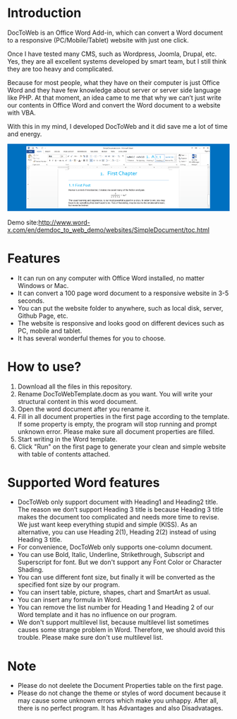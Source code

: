 
# Introduction
DocToWeb is an Office Word Add-in, which can convert a Word document to a responsive (PC/Mobile/Tablet) website with just one click.

Once I have tested many CMS, such as Wordpress, Joomla, Drupal, etc. Yes, they are all excellent systems developed by smart team, but I still think they are too heavy and complicated.

Because for most people, what they have on their computer is just Office Word and they have few knowledge about server or server side language like PHP. At that moment, an idea came to me that why we can’t just write our contents in Office Word and convert the Word document to a website with VBA.

With this in my mind, I developed DocToWeb and it did save me a lot of time and energy.

![Demo](https://github.com/ed0522/DocToWeb/blob/master/pcdemo.gif)

Demo site:http://www.word-x.com/en/demdoc_to_web_demo/websites/SimpleDocument/toc.html
# Features
- It can run on any computer with Office Word installed, no matter Windows or Mac.
- It can convert a 100 page word document to a responsive website in 3-5 seconds.
- You can put the website folder to anywhere, such as local disk, server, Github Page, etc.
- The website is responsive and looks good on different devices such as PC, mobile and tablet.
- It has several wonderful themes for you to choose.
# How to use?
1. Download all the files in this repository.
2. Rename DocToWebTemplate.docm as you want. You will write your structural content in this word document.
3. Open the word document after you rename it.
4. Fill in all document properties in the first page according to the template.
If some property is empty, the program will stop running and prompt unknown error. Please make sure all document properties are filled.
3. Start writing in the Word template.
4. Click "Run" on the first page to generate your clean and simple website with table of contents attached.

# Supported Word features
- DocToWeb only support document with Heading1 and Heading2 title. The reason we don’t support Heading 3 title is because Heading 3 title makes the document too complicated and needs more time to revise. We just want keep everything stupid and simple (KISS). As an alternative, you can use Heading 2(1), Heading 2(2) instead of using Heading 3 title.
- For convenience, DocToWeb only supports one-column document.
- You can use Bold, Italic, Underline, Strikethrough, Subscript and Superscript for font. But we don't support any Font Color or Character Shading.
- You can use different font size, but finally it will be converted as the specified font size by our program.
- You can insert table, picture, shapes, chart and SmartArt as usual.
- You can insert any formula in Word.
- You can remove the list number for Heading 1 and Heading 2 of our Word template and it has no influence on our program.
- We don't support multilevel list, because multilevel list sometimes causes some strange problem in Word. Therefore, we should avoid this trouble. Please make sure don't use multilevel list.
# Note
- Please do not deelete the Document Properties table on the first page.
- Please do not change the theme or styles of word document because it may cause some unknown errors which make you unhappy. After all, there is no perfect program. It has Advantages and also Disadvatages.